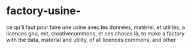 # factory-usine-
ce qu'il faut pour faire une usine avec les données, matériel, et utilités, a licences gnu, mit, creativecommons, et ces choses là,   to make a factory with the data, material and utility, of all licences commons, and other 
